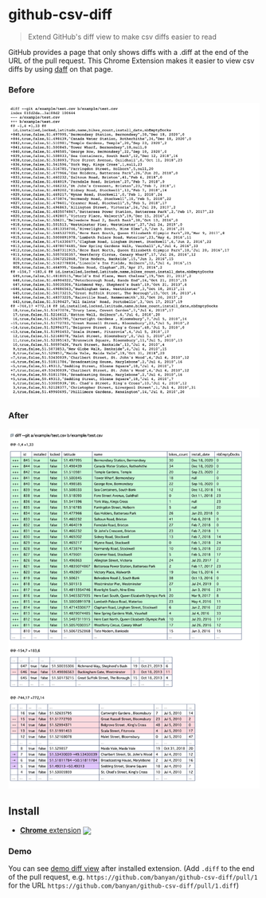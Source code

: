 # github-csv-diff

> Extend GitHub's diff view to make csv diffs easier to read

GitHub provides a page that only shows diffs with a .diff at the end of the URL of the pull request.
This Chrome Extension makes it easier to view csv diffs by using [daff](https://paulfitz.github.io/daff/) on that page.

### Before

<img src="example/before.png" alt="image of before">

### After

<img src="example/after.png" alt="image of before">

## Install

- [**Chrome** extension][link-cws] [<img valign="middle" src="https://img.shields.io/chrome-web-store/v/fdhfdpafombnahpjjjcfopmehfofbdko.svg?label=%20">][link-cws]

[link-cws]: https://chrome.google.com/webstore/detail/github-story-points/fdhfdpafombnahpjjjcfopmehfofbdko "Version published on Chrome Web Store"

### Demo

You can see [demo diff view](https://github.com/banyan/github-csv-diff/pull/1.diff) after installed extension.
(Add `.diff` to the end of the pull request, e.g. `https://github.com/banyan/github-csv-diff/pull/1` for the URL `https://github.com/banyan/github-csv-diff/pull/1.diff`)
